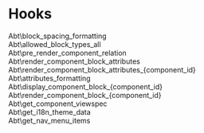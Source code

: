 # Hooks

Abt\block\_spacing\_formatting\
Abt\allowed\_block\_types\_all\
Abt\pre\_render\_component\_relation\
Abt\render\_component\_block\_attributes\
Abt\render\_component\_block\_attributes\_{component\_id}\
Abt\attributes\_formatting\
Abt\display\_component\_block\_{component\_id}\
Abt\render\_component\_block\_{component\_id}\
Abt\get\_component\_viewspec\
Abt\get\_i18n\_theme\_data\
Abt\get\_nav\_menu\_items
